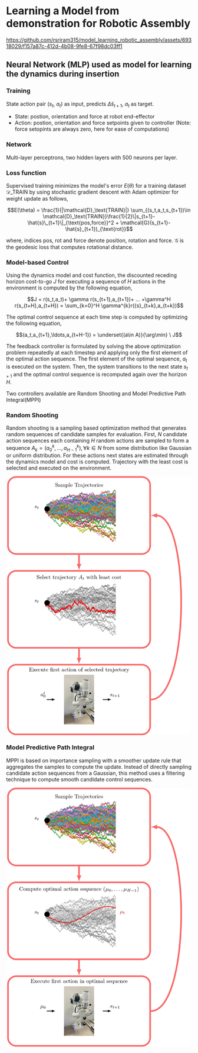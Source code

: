 # Learning a Model from demonstration for Robotic Assembly


https://github.com/rsriram315/model_learning_robotic_assembly/assets/69318029/f157a87c-412d-4b08-9fe8-67f98dc03ff1


## Neural Network (MLP) used as model for learning the dynamics during insertion

### Training

State action pair ($s_t$, $a_t$) as input, predicts $\Delta\hat{s}_{t+1}$, $a_t$ as target.

- State: postion, orientation and force at robot end-effector
- Action: postion, orientation and force setpoints given to controller (Note: force setopints are always zero, here for ease of computations)

### Network

Multi-layer perceptrons, two hidden layers with 500 neurons per layer.

### Loss function

Supervised training minimizes the model's error $E(\theta)$ for a training dataset $\mathcal{D}\_\text{TRAIN}$ by using stochastic gradient descent with Adam optimizer for weight update as follows,
```math
E(\theta) = \frac{1}{|\mathcal{D}_\text{TRAIN}|} \sum_{(s_t,a_t,s_{t+1})\in \mathcal{D}_\text{TRAIN}}\frac{1}{2}\|s_{t+1}-\hat{s}\_{t+1}\|_{\text{pos,force}}^2  + \mathcal{G}(s_{t+1}-\hat{s}_{t+1})_{\text{rot}}
```
where, indices $\text{pos}$, $\text{rot}$ and $\text{force}$ denote position, rotation and force. $\mathcal{G}$ is the geodesic loss that computes rotational distance.  

### Model-based Control

Using the dynamics model and cost function, the discounted receding horizon cost-to-go $J$ for executing a sequence of $H$ actions in the environment is computed by the following equation,  
```math
J =  r(s_t,a_t)+ \gamma r(s_{t+1},a_{t+1})+ ... +\gamma^H r(s_{t+H},a_{t+H}) =  \sum_{k=0}^H \gamma^{k}r({s}_{t+k},a_{t+k})
```
The optimal control sequence at each time step is computed by optimizing the following equation,  
```math
(a_t,a_{t+1},\ldots,a_{t+H-1}) = \underset{(a\in A)}{\arg\min} \ J
```

The feedback controller is formulated by solving the above optimization problem repeatedly at each timestep and applying only the first element of the optimal action sequence.
The first element of the optimal sequence, $a_t$ is executed on the system. Then, the system transitions to the next state $s_{t+1}$ and the optimal control sequence is recomputed again over the horizon $H$.

Two controllers available are Random Shooting and Model Predictive Path Integral(MPPI)
### Random Shooting
Random shooting is a sampling based optimization method that generates random sequences of
candidate samples for evaluation.  First, $N$ candidate action sequences each containing $H$ random actions are sampled to form a sequence $A_k = (a^k_0,\ldots,a^k_{H-1}) ,\forall k\in N$ from some distribution like Gaussian or uniform distribution. For these actions next states are estimated through the dynamics model and cost is computed. Trajectory with the least cost is selected and executed on the environment.
<p align="center">
    <img src="images/random_shooting_control_loop.jpg" align="center" height="700" width="500">
</p>

### Model Predictive Path Integral
MPPI is based on importance sampling with a smoother update rule that aggregates the samples to compute the update. Instead of directly sampling candidate action sequences from a Gaussian, this method uses a filtering technique to compute smooth candidate control sequences.
<p align="center">
    <img src="images/MPPI_control_loop.jpg" align="center" height="700" width="500">
</p>
